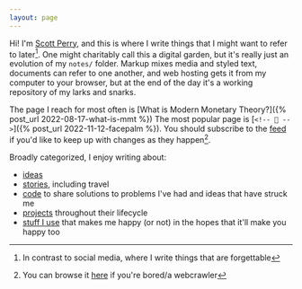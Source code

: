 ```yaml
---
layout: page
---
```


Hi! I'm [Scott Perry](about), and this is where I write things that I might want to refer to later[^social]. One might charitably call this a digital garden, but it's really just an evolution of my `notes/` folder. Markup mixes media and styled text, documents can refer to one another, and web hosting gets it from my computer to your browser, but at the end of the day it's a working repository of my larks and snarks.

The page I reach for most often is [What is Modern Monetary Theory?]({% post_url 2022-08-17-what-is-mmt %}) The most popular page is [`<!-- 🤦 -->`]({% post_url 2022-11-12-facepalm %}). You should subscribe to the [feed](/feed.xml) if you'd like to keep up with changes as they happen[^blog].

Broadly categorized, I enjoy writing about:

* [ideas](ideas)
* [stories](stories), including travel
* [code](code) to share solutions to problems I've had and ideas that have struck me
* [projects](projects) throughout their lifecycle
* [stuff I use](iusethis) that makes me happy (or not) in the hopes that it'll make you happy too

[^social]: In contrast to social media, where I write things that are forgettable
[^blog]: You can browse it [here](blog) if you're bored/a webcrawler